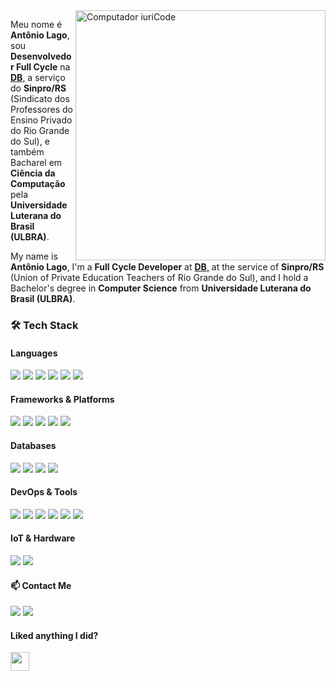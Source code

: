 <img src="https://raw.githubusercontent.com/MicaelliMedeiros/micaellimedeiros/master/image/computer-illustration.png" min-width="400px" max-width="400px" width="400px" align="right" alt="Computador iuriCode">

<p align="left">
    Meu nome é <strong>Antônio Lago</strong>, sou <strong>Desenvolvedor Full Cycle</strong> na <a href="https://db.tec.br/"><strong>DB</strong>,</a> a serviço do <strong>Sinpro/RS</strong> (Sindicato dos Professores do Ensino Privado do Rio Grande do Sul), e também Bacharel em <strong>Ciência da Computação</strong> pela <strong>Universidade Luterana do Brasil (ULBRA)</strong>.
</p>
<p align="left"> 
    My name is <strong>Antônio Lago</strong>, I'm a <strong>Full Cycle Developer</strong> at <a href="https://db.tec.br/"><strong>DB</strong>,</a> at the service of <strong>Sinpro/RS</strong> (Union of Private Education Teachers of Rio Grande do Sul), and I hold a Bachelor's degree in <strong>Computer Science</strong> from <strong>Universidade Luterana do Brasil (ULBRA)</strong>.
</p>

### 🛠️ Tech Stack

#### Languages
<p align="left">
  <img src="https://img.shields.io/badge/C-00599C?style=flat-square&logo=c&logoColor=white" />
  <img src="https://img.shields.io/badge/C%23-239120?style=flat-square&logo=c-sharp&logoColor=white" />
  <img src="https://img.shields.io/badge/Python-FFD43B?style=flat-square&logo=python&logoColor=darkgreen" />
  <img src="https://img.shields.io/badge/JavaScript-323330?style=flat-square&logo=javascript&logoColor=F7DF1E" />
  <img src="https://img.shields.io/badge/HTML5-E34F26?style=flat-square&logo=html5&logoColor=white" />
  <img src="https://img.shields.io/badge/CSS3-1572B6?style=flat-square&logo=css3&logoColor=white" />
</p>

#### Frameworks & Platforms
<p align="left">
  <img src="https://img.shields.io/badge/React-20232A?style=flat-square&logo=react&logoColor=61DAFB" />
  <img src="https://img.shields.io/badge/Angular-DD0031?style=flat-square&logo=angular&logoColor=white" />
  <img src="https://img.shields.io/badge/.NET-5C2D91?style=flat-square&logo=dot-net&logoColor=white" />
  <img src="https://img.shields.io/badge/Flask-000000?style=flat-square&logo=flask&logoColor=white" />
  <img src="https://img.shields.io/badge/WordPress-21759B?style=flat-square&logo=wordpress&logoColor=white" />
</p>

#### Databases
<p align="left">
  <img src="https://img.shields.io/badge/MySQL-4479A1?style=flat-square&logo=mysql&logoColor=white" />
  <img src="https://img.shields.io/badge/SQLite-07405E?style=flat-square&logo=sqlite&logoColor=white" />
  <img src="https://img.shields.io/badge/Microsoft%20SQL%20Server-CC2927?style=flat-square&logo=microsoft-sql-server&logoColor=white" />
  <img src="https://img.shields.io/badge/Oracle-F80000?style=flat-square&logo=oracle&logoColor=white" />
</p>

#### DevOps & Tools
<p align="left">
  <img src="https://img.shields.io/badge/Docker-2496ED?style=flat-square&logo=docker&logoColor=white" />
  <img src="https://img.shields.io/badge/Kubernetes-326CE5?style=flat-square&logo=kubernetes&logoColor=white" />
  <img src="https://img.shields.io/badge/Jenkins-D24939?style=flat-square&logo=jenkins&logoColor=white" />
  <img src="https://img.shields.io/badge/Git-F05032?style=flat-square&logo=git&logoColor=white" />
  <img src="https://img.shields.io/badge/PowerShell-5391FE?style=flat-square&logo=powershell&logoColor=white" />
  <img src="https://img.shields.io/badge/Nginx-009639?style=flat-square&logo=nginx&logoColor=white" />
</p>

#### IoT & Hardware
<p align="left">
  <img src="https://img.shields.io/badge/Raspberry%20Pi-A22846?style=flat-square&logo=raspberry-pi&logoColor=white" />
  <img src="https://img.shields.io/badge/Arduino-00979D?style=flat-square&logo=arduino&logoColor=white" />
</p>

#### 📫 Contact Me
<p align="left">
  <a href="mailto:antonio.lago@rede.ulbra.br" alt="Gmail">
  <img src="https://img.shields.io/badge/Gmail-D14836?style=flat-square&logo=gmail&logoColor=white" /></a>

  <a href="https://www.linkedin.com/in/antonioclago/" alt="Linkedin">
  <img src="https://img.shields.io/badge/LinkedIn-0077B5?style=flat-square&logo=linkedin&logoColor=white" /></a>
</p>  

#### Liked anything I did?
<a href="https://www.buymeacoffee.com/ericdolch"><img src="https://www.buymeacoffee.com/assets/img/custom_images/orange_img.png" height="30px"></a>
